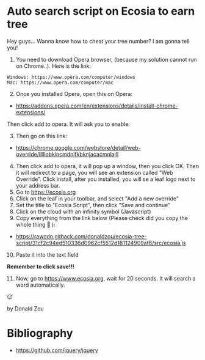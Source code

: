 # Auto search script on Ecosia to earn tree

Hey guys… Wanna know how to cheat your tree number? I am gonna tell you!

1. You need to download Opera browser, (because my solution cannot run on Chrome..). Here is the link:

```
Windows: https://www.opera.com/computer/windows
Mac: https://www.opera.com/computer/mac
```
2. Once you installed Opera, open this on Opera:

 - https://addons.opera.com/en/extensions/details/install-chrome-extensions/

Then click add to opera. It will ask you to enable.

3. Then go on this link:

- https://chrome.google.com/webstore/detail/web-override/lllllobkincmdnjfkbknjacacmnlajll

4. Then click add to opera, it will pop up a window, then you click OK. Then it will redirect to a page, you will see an extension called “Web Override”. Click install, after you installed, you will se a leaf logo next to your address bar.
5. Go to https://ecosia.org
6. Click on the leaf in your toolbar, and select "Add a new override"
7. Set the title to "Ecosia Script", then click "Save and continue"
8. Click on the cloud with an infinity symbol (Javascript)
9. Copy everything from the link below (Please check did you copy the whole thing 🙂 ):
- https://rawcdn.githack.com/donaldzou/ecosia-tree-script/31cf2c94ed510336d0962cf5512d181124909af6/src/ecosia.js
10. Paste it into the text field

**Remember to click save!!!**

11. Now, go to https://www.ecosia.org, wait for 20 seconds. It will search a word automatically.

😉

by Donald Zou

# Bibliography

- https://github.com/jquery/jquery
